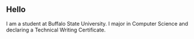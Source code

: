 ## Hello
  I am a student at Buffalo State University. I major in Computer Science and declaring a Technical Writing Certificate.

